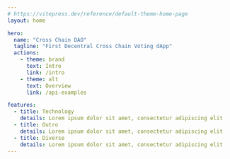 ```yaml
---
# https://vitepress.dev/reference/default-theme-home-page
layout: home

hero:
  name: "Cross Chain DAO"
  tagline: "First Decentral Cross Chain Voting dApp"
  actions:
    - theme: brand
      text: Intro
      link: /intro
    - theme: alt
      text: Overview
      link: /api-examples

features:
  - title: Technology
    details: Lorem ipsum dolor sit amet, consectetur adipiscing elit
  - title: Outro
    details: Lorem ipsum dolor sit amet, consectetur adipiscing elit
  - title: Diverse
    details: Lorem ipsum dolor sit amet, consectetur adipiscing elit
---
```


